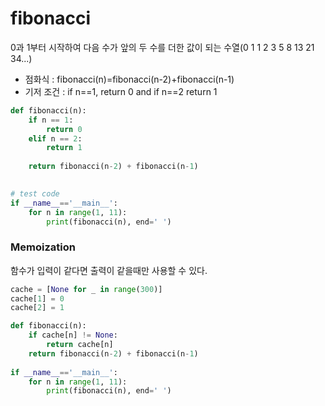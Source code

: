 # fibonacci
0과 1부터 시작하여 다음 수가 앞의 두 수를 더한 값이 되는 수열(0 1 1 2 3 5 8 13 21 34...)

- 점화식 : fibonacci(n)=fibonacci(n-2)+fibonacci(n-1)
- 기저 조건 : if n==1, return 0 and if n==2 return 1

```python
def fibonacci(n):
    if n == 1:
        return 0
    elif n == 2:
        return 1
        
    return fibonacci(n-2) + fibonacci(n-1)
    

# test code
if __name__=='__main__':
    for n in range(1, 11):
        print(fibonacci(n), end=' ')
```
### Memoization
함수가 입력이 같다면 출력이 같을때만 사용할 수 있다.
```python
cache = [None for _ in range(300)]
cache[1] = 0
cache[2] = 1

def fibonacci(n):
    if cache[n] != None:
        return cache[n]
    return fibonacci(n-2) + fibonacci(n-1)
    
if __name__=='__main__':
    for n in range(1, 11):
        print(fibonacci(n), end=' ')
```
